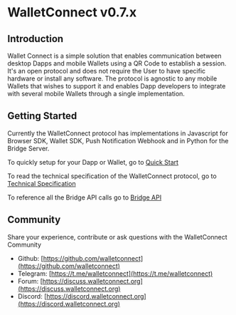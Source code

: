 # WalletConnect v0.7.x

## Introduction

Wallet Connect is a simple solution that enables communication between desktop Dapps and mobile Wallets using a QR Code to establish a session. It's an open protocol and does not require the User to have specific hardware or install any software. The protocol is agnostic to any mobile Wallets that wishes to support it and enables Dapp developers to integrate with several mobile Wallets through a single implementation.

## Getting Started

Currently the WalletConnect protocol has implementations in Javascript for Browser SDK, Wallet SDK, Push Notification Webhook and in Python for the Bridge Server.

To quickly setup for your Dapp or Wallet, go to [Quick Start](quick-start.md)

To read the technical specification of the WalletConnect protocol, go to [Technical Specification](tech-spec.md)

To reference all the Bridge API calls go to [Bridge API](bridge-api.md)

## Community

Share your experience, contribute or ask questions with the WalletConnect Community

* Github: [https://github.com/walletconnect](https://github.com/walletconnect)
* Telegram: [https://t.me/walletconnect](https://t.me/walletconnect)
* Forum: [https://discuss.walletconnect.org](https://discuss.walletconnect.org)
* Discord: [https://discord.walletconnect.org](https://discord.walletconnect.org)

